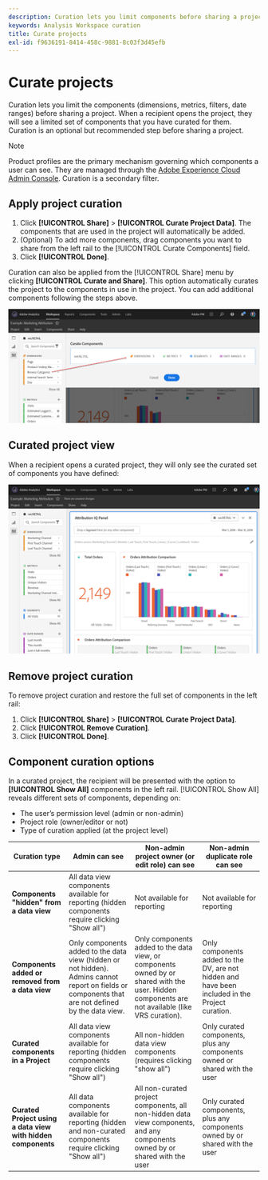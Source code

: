 ```yaml
---
description: Curation lets you limit components before sharing a project.
keywords: Analysis Workspace curation
title: Curate projects
exl-id: f9636191-8414-458c-9881-8c03f3d45efb
---
```

# Curate projects

Curation lets you limit the components (dimensions, metrics, filters, date ranges) before sharing a project. When a recipient opens the project, they will see a limited set of components that you have curated for them. Curation is an optional but recommended step before sharing a project. 

>[!NOTE]
> Product profiles are the primary mechanism governing which components a user can see. They are managed through the [Adobe Experience Cloud Admin Console](https://experienceleague.adobe.com/docs/core-services/interface/manage-users-and-products/admin-getting-started.html). Curation is a secondary filter. 

## Apply project curation

1. Click **[!UICONTROL Share]** > **[!UICONTROL Curate Project Data]**. 
   The components that are used in the project will automatically be added.  
1. (Optional) To add more components, drag components you want to share from the left rail to the [!UICONTROL Curate Components] field.  
1. Click **[!UICONTROL Done]**.

Curation can also be applied from the [!UICONTROL Share] menu by clicking **[!UICONTROL Curate and Share]**. This option automatically curates the project to the components in use in the project. You can add additional components following the steps above.

![](assets/curation-field.png)

## Curated project view

When a recipient opens a curated project, they will only see the curated set of components you have defined:

![](assets/curate-project.png)

## Remove project curation

To remove project curation and restore the full set of components in the left rail:

1. Click **[!UICONTROL Share]** > **[!UICONTROL Curate Project Data]**. 
1. Click **[!UICONTROL Remove Curation]**. 
1. Click **[!UICONTROL Done]**.

## Component curation options

In a curated project, the recipient will be presented with the option to **[!UICONTROL Show All]** components in the left rail. [!UICONTROL Show All] reveals different sets of components, depending on:

* The user’s permission level (admin or non-admin)
* Project role (owner/editor or not)
* Type of curation applied (at the project level)

| Curation type | Admin can see | Non-admin project owner (or edit role) can see | Non-admin duplicate role can see |
| --- | --- | --- | --- |
| **Components "hidden" from a data view** | All data view components available for reporting (hidden components require clicking "Show all") | Not available for reporting | Not available for reporting |
| **Components added or removed from a data view** | Only components added to the data view (hidden or not hidden). Admins cannot report on fields or components that are not defined by the data view. | Only components added to the data view, or components owned by or shared with the user. Hidden components are not available (like VRS curation). | Only components added to the DV, are not hidden and have been included in the Project curation. | 
| **Curated components in a Project** | All data view components available for reporting (hidden components require clicking "Show all") | All non-hidden data view components (requires clicking "show all") | Only curated components, plus any components owned or shared with the user |
| **Curated Project using a data view with hidden components** | All data components available for reporting (hidden and non-curated components require clicking "Show all")| All non-curated project components, all non-hidden data view components, and any components owned by or shared with the user | Only curated components, plus any components owned by or shared with the user |
